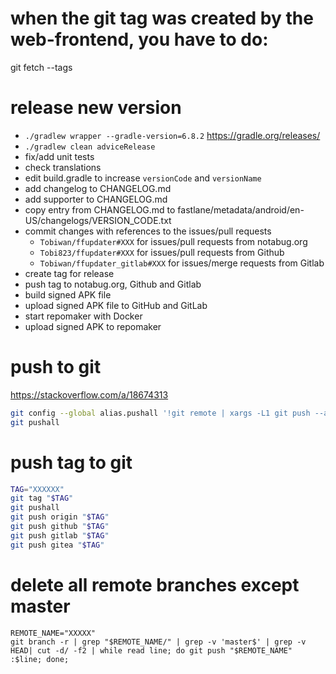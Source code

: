 # when the git tag was created by the web-frontend, you have to do:
git fetch --tags

# release new version
 - `./gradlew wrapper --gradle-version=6.8.2` https://gradle.org/releases/
 - `./gradlew clean adviceRelease`
 - fix/add unit tests
 - check translations
 - edit build.gradle to increase `versionCode` and `versionName`
 - add changelog to CHANGELOG.md
 - add supporter to CHANGELOG.md
 - copy entry from CHANGELOG.md to fastlane/metadata/android/en-US/changelogs/VERSION_CODE.txt
 - commit changes with references to the issues/pull requests
   - `Tobiwan/ffupdater#XXX` for issues/pull requests from notabug.org
   - `Tobi823/ffupdater#XXX` for issues/pull requests from Github
   - `Tobiwan/ffupdater_gitlab#XXX` for issues/merge requests from Gitlab
 - create tag for release
 - push tag to notabug.org, Github and Gitlab
 - build signed APK file
 - upload signed APK file to GitHub and GitLab
 - start repomaker with Docker
 - upload signed APK to repomaker

# push to git
https://stackoverflow.com/a/18674313
````bash
git config --global alias.pushall '!git remote | xargs -L1 git push --all'
git pushall
````

# push tag to git
````bash
TAG="XXXXXX"
git tag "$TAG"
git pushall
git push origin "$TAG"
git push github "$TAG"
git push gitlab "$TAG"
git push gitea "$TAG"

````

# delete all remote branches except master
````
REMOTE_NAME="XXXXX"
git branch -r | grep "$REMOTE_NAME/" | grep -v 'master$' | grep -v HEAD| cut -d/ -f2 | while read line; do git push "$REMOTE_NAME" :$line; done;
````